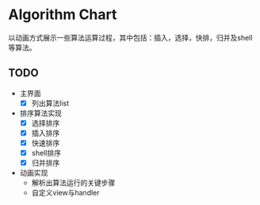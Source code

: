 # Algorithm Chart

以动画方式展示一些算法运算过程，其中包括：插入，选择，快排，归并及shell等算法。

## TODO
- 主界面
    - [x] 列出算法list
- 排序算法实现
    - [x] 选择排序
    - [x] 插入排序
    - [x] 快速排序
    - [x] shell排序
    - [x] 归并排序
- 动画实现
    - 解析出算法运行的关键步骤
    - 自定义view与handler
